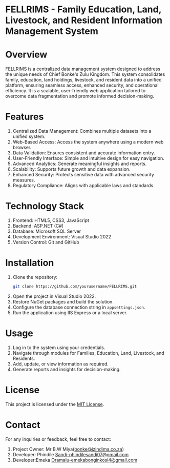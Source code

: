 

# FELLRIMS - Family Education, Land, Livestock, and Resident Information Management System

# Overview

FELLRIMS is a centralized data management system designed to address the unique needs of Chief Bonke's Zulu Kingdom. This system consolidates family, education, land holdings, livestock, and resident data into a unified platform, ensuring seamless access, enhanced security, and operational efficiency. It is a scalable, user-friendly web application tailored to overcome data fragmentation and promote informed decision-making.

# Features

1. Centralized Data Management: Combines multiple datasets into a unified system.
2. Web-Based Access: Access the system anywhere using a modern web browser.
3. Data Validation: Ensures consistent and accurate information entry.
4. User-Friendly Interface: Simple and intuitive design for easy navigation.
5. Advanced Analytics: Generate meaningful insights and reports.
6. Scalability: Supports future growth and data expansion.
7. Enhanced Security: Protects sensitive data with advanced security measures.
8. Regulatory Compliance: Aligns with applicable laws and standards.

# Technology Stack

1. Frontend: HTML5, CSS3, JavaScript
2. Backend: ASP.NET (C#)
3. Database: Microsoft SQL Server
4. Development Environment: Visual Studio 2022
5. Version Control: Git and GitHub

# Installation

1. Clone the repository:
    ```bash
    git clone https://github.com/yourusername/FELLRIMS.git
    ```
2. Open the project in Visual Studio 2022.
3. Restore NuGet packages and build the solution.
4. Configure the database connection string in `appsettings.json`.
5. Run the application using IIS Express or a local server.

# Usage

1. Log in to the system using your credentials.
2. Navigate through modules for Families, Education, Land, Livestock, and Residents.
3. Add, update, or view information as required.
4. Generate reports and insights for decision-making.


# License

This project is licensed under the [MIT License](LICENSE).

# Contact

For any inquiries or feedback, feel free to contact:
1. Project Owner: Mr B.W Miya(bonke@izindima.co.za)
2. Developer: Phindile Sandi-phindilesandi07@gmail.com
3. Developer:Emeka Oramalu-emekabonginkosi4@gmail.com

